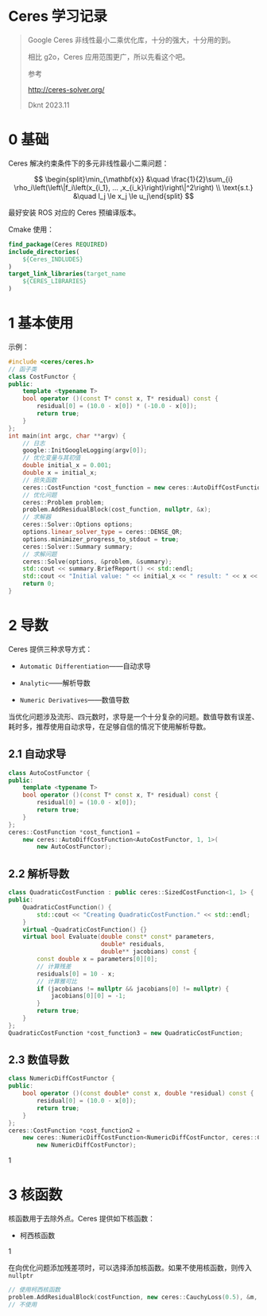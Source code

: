 # Ceres 学习记录

> Google Ceres 非线性最小二乘优化库，十分的强大，十分用的到。
> 
> 相比 g2o，Ceres 应用范围更广，所以先看这个吧。
> 
> 参考
> 
> http://ceres-solver.org/
> 
> Dknt 2023.11

# 0 基础

Ceres 解决约束条件下的多元非线性最小二乘问题：

$$
\begin{split}\min_{\mathbf{x}} &\quad \frac{1}{2}\sum_{i} \rho_i\left(\left\|f_i\left(x_{i_1}, ... ,x_{i_k}\right)\right\|^2\right) \\
\text{s.t.} &\quad l_j \le x_j \le u_j\end{split}
$$

最好安装 ROS 对应的 Ceres 预编译版本。

Cmake 使用：

```cmake
find_package(Ceres REQUIRED)
include_directories(
    ${Ceres_INDLUDES}
)
target_link_libraries(target_name
    ${CERES_LIBRARIES}
)
```

# 1 基本使用

示例：

```cpp
#include <ceres/ceres.h>
// 函子类
class CostFunctor {
public:
    template <typename T>
    bool operator ()(const T* const x, T* residual) const {
        residual[0] = (10.0 - x[0]) * (-10.0 - x[0]);
        return true;
    }
};
int main(int argc, char **argv) {
    // 日志
    google::InitGoogleLogging(argv[0]);
    // 优化变量与其初值
    double initial_x = 0.001;
    double x = initial_x;
    // 损失函数
    ceres::CostFunction *cost_function = new ceres::AutoDiffCostFunction<CostFunctor, 1, 1>(new CostFunctor);
    // 优化问题
    ceres::Problem problem;
    problem.AddResidualBlock(cost_function, nullptr, &x);
    // 求解器
    ceres::Solver::Options options;
    options.linear_solver_type = ceres::DENSE_QR;
    options.minimizer_progress_to_stdout = true;
    ceres::Solver::Summary summary;
    // 求解问题
    ceres::Solve(options, &problem, &summary);
    std::cout << summary.BriefReport() << std::endl;
    std::cout << "Initial value: " << initial_x << " result: " << x << std::endl;
    return 0;
}
```

# 2 导数

Ceres 提供三种求导方式：

* `Automatic Differentiation`——自动求导

* `Analytic`——解析导数

* `Numeric Derivatives`——数值导数

当优化问题涉及流形、四元数时，求导是一个十分复杂的问题。数值导数有误差、耗时多，推荐使用自动求导，在足够自信的情况下使用解析导数。

## 2.1 自动求导

```cpp
class AutoCostFunctor {
public:
    template <typename T>
    bool operator ()(const T* const x, T* residual) const {
        residual[0] = (10.0 - x[0]);
        return true;
    }
};
ceres::CostFunction *cost_function1 =
    new ceres::AutoDiffCostFunction<AutoCostFunctor, 1, 1>(
        new AutoCostFunctor);
```

## 2.2 解析导数

```cpp
class QuadraticCostFunction : public ceres::SizedCostFunction<1, 1> {
public:
    QuadraticCostFunction() {
        std::cout << "Creating QuadraticCostFunction." << std::endl;
    }
    virtual ~QuadraticCostFunction() {}
    virtual bool Evaluate(double const* const* parameters,
                          double* residuals,
                          double** jacobians) const {
        const double x = parameters[0][0];
        // 计算残差
        residuals[0] = 10 - x;
        // 计算雅可比
        if (jacobians != nullptr && jacobians[0] != nullptr) {
            jacobians[0][0] = -1;
        }
        return true;
    }
};
QuadraticCostFunction *cost_function3 = new QuadraticCostFunction;
```

## 2.3 数值导数

```cpp
class NumericDiffCostFunctor {
public:
    bool operator ()(const double* const x, double *residual) const {
        residual[0] = (10.0 - x[0]);
        return true;
    }
};
ceres::CostFunction *cost_function2 =
    new ceres::NumericDiffCostFunction<NumericDiffCostFunctor, ceres::CENTRAL, 1, 1>(
        new NumericDiffCostFunctor);
```

1

# 3 核函数

核函数用于去除外点。Ceres 提供如下核函数：

* 柯西核函数

1

在向优化问题添加残差项时，可以选择添加核函数。如果不使用核函数，则传入`nullptr`

```cpp
// 使用柯西核函数
problem.AddResidualBlock(costFunction, new ceres::CauchyLoss(0.5), &m, &c);
// 不使用
```


